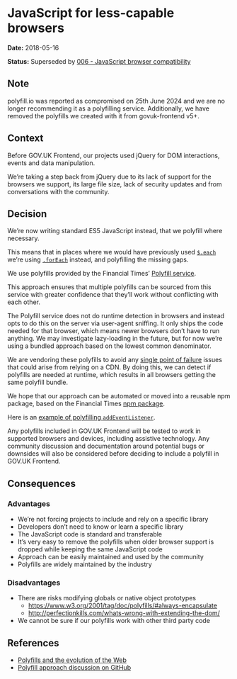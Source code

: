 # JavaScript for less-capable browsers

**Date:** 2018-05-16

**Status:** Superseded by [006 - JavaScript browser compatibility](https://github.com/alphagov/govuk-design-system-architecture/blob/main/decision-records/006-javascript-compatibility.md)

## Note

polyfill.io was reported as compromised on 25th June 2024 and we are no longer recommending it as a polyfilling service. Additionally, we have removed the polyfills we created with it from govuk-frontend v5+.

## Context

Before GOV.UK Frontend, our projects used jQuery for DOM interactions, events and data manipulation.

We’re taking a step back from jQuery due to its lack of support for the browsers we support, its large file size, lack of security updates and from conversations with the community.

## Decision

We’re now writing standard ES5 JavaScript instead, that we polyfill where necessary.

This means that in places where we would have previously used [`$.each`](http://api.jquery.com/jquery.each/) we’re using [`.forEach`](https://developer.mozilla.org/en-US/docs/Web/JavaScript/Reference/Global_Objects/Array/forEach) instead, and polyfilling the missing gaps.

We use polyfills provided by the Financial Times’ [Polyfill service](https://polyfill.io).

This approach ensures that multiple polyfills can be sourced from this service with greater confidence that they’ll work without conflicting with each other.

The Polyfill service does not do runtime detection in browsers and instead opts to do this on the server via user-agent sniffing. It only ships the code needed for that browser, which means newer browsers don’t have to run anything. We may investigate lazy-loading in the future, but for now we’re using a bundled approach based on the lowest common denominator.

We are vendoring these polyfills to avoid any [single point of failure](https://en.wikipedia.org/wiki/Single_point_of_failure) issues that could arise from relying on a CDN. By doing this, we can detect if polyfills are needed at runtime, which results in all browsers getting the same polyfill bundle.

We hope that our approach can be automated or moved into a reusable npm package, based on the Financial Times [npm package](https://github.com/Financial-Times/polyfill-service#library).

Here is an [example of polyfilling `addEventListener`](https://github.com/alphagov/govuk-frontend/blob/master/docs/polyfilling.md).

Any polyfills included in GOV.UK Frontend will be tested to work in supported browsers and devices, including assistive technology. Any community discussion and documentation around potential bugs or downsides will also be considered before deciding to include a polyfill in GOV.UK Frontend.

## Consequences

### Advantages

- We’re not forcing projects to include and rely on a specific library
- Developers don’t need to know or learn a specific library
- The JavaScript code is standard and transferable
- It’s very easy to remove the polyfills when older browser support is dropped while keeping the same JavaScript code
- Approach can be easily maintained and used by the community
- Polyfills are widely maintained by the industry

### Disadvantages

- There are risks modifying globals or native object prototypes
  - https://www.w3.org/2001/tag/doc/polyfills/#always-encapsulate
  - http://perfectionkills.com/whats-wrong-with-extending-the-dom/
- We cannot be sure if our polyfills work with other third party code

## References

- [Polyfills and the evolution of the Web](https://www.w3.org/2001/tag/doc/polyfills/)
- [Polyfill approach discussion on GitHub](https://github.com/alphagov/govuk-frontend/issues/676)
